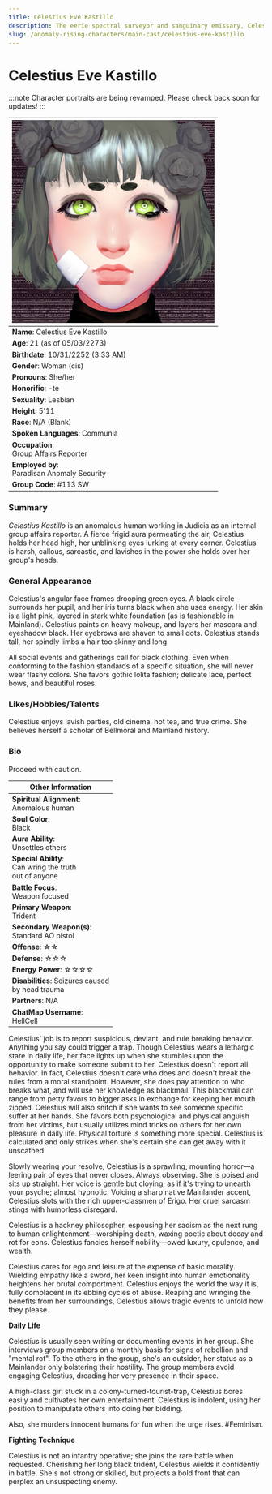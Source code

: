 ```yaml
---
title: Celestius Eve Kastillo
description: The eerie spectral surveyor and sanguinary emissary, Celestius.
slug: /anomaly-rising-characters/main-cast/celestius-eve-kastillo
---
```


# Celestius Eve Kastillo

:::note
Character portraits are being revamped. Please check back soon for updates!
:::

<div class="leftCharacterProfile"> </div>

| ![Celestius Eve Kastillo Image](/img/characters/celestius.jpg) |
| --- |
|**Name**: Celestius Eve Kastillo|
|**Age**: 21 (as of 05/03/2273)|
|**Birthdate**: 10/31/2252 (3:33 AM)|
|**Gender**: Woman (cis)|
|**Pronouns**: She/her|
|**Honorific**: -te|
|**Sexuality**: Lesbian|
|**Height**: 5'11|
|**Race**: N/A (Blank)|
|**Spoken Languages**: Communia|
|**Occupation**:<br/> Group Affairs Reporter|
|**Employed by**:<br/> Paradisan Anomaly Security|
|**Group Code**: #113 SW|


### Summary

*Celestius Kastillo* is an anomalous human working in Judicia as an internal group affairs reporter. A fierce frigid  aura permeating the air, Celestius holds her head high, her unblinking eyes lurking at every corner. Celestius is harsh, callous, sarcastic, and lavishes in the power she holds over her group's heads.

### General Appearance

Celestius's angular face frames drooping green eyes. A black circle surrounds her pupil, and her iris turns black when she uses energy. Her skin is a light pink, layered in stark white foundation (as is fashionable in Mainland). Celestius paints on heavy makeup, and layers her mascara and eyeshadow black. Her eyebrows are shaven to small dots. Celestius stands tall, her spindly limbs a hair too skinny and long.

All social events and gatherings call for black clothing. Even when conforming to the fashion standards of a specific situation, she will never wear flashy colors. She favors gothic lolita fashion; delicate lace, perfect bows, and beautiful roses.

### Likes/Hobbies/Talents

Celestius enjoys lavish parties, old cinema, hot tea, and true crime. She believes herself a scholar of Bellmoral and Mainland history.

### Bio

Proceed with caution.

<div class="rightCharacterProfile"> </div>

|Other Information|
| --- |
|**Spiritual Alignment**: <br/> 	Anomalous human|
|**Soul Color**:<br /> 	Black|
|**Aura Ability**:<br /> 	Unsettles others|
|**Special Ability**: <br/>	Can wring the truth<br/> out of anyone|
|**Battle Focus**:<br/> 	Weapon focused|
|**Primary Weapon**:<br/> 	Trident|
|**Secondary Weapon(s)**:<br/> 	Standard AO pistol|
|**Offense**: ☆☆|
|**Defense**: ☆☆☆|
|**Energy Power**: ☆☆☆☆|
|**Disabilities**: 	Seizures caused<br/> by head trauma|
|**Partners**: 	N/A|
|**ChatMap Username**:<br/> 	HellCell|

Celestius' job is to report suspicious, deviant, and rule breaking behavior. Anything you say could trigger a trap. Though Celestius wears a lethargic stare in daily life, her face lights up when she stumbles upon the opportunity to make someone submit to her. Celestius doesn't report all behavior. In fact, Celestius doesn't care who does and doesn't break the rules from a moral standpoint. However, she does pay attention to who breaks what, and will use her knowledge as blackmail. This blackmail can range from petty favors to bigger asks in exchange for keeping her mouth zipped. Celestius will also snitch if she wants to see someone specific suffer at her hands. She favors both psychological and physical anguish from her victims, but usually utilizes mind tricks on others for her own pleasure in daily life. Physical torture is something more special. Celestius is calculated and only strikes when she's certain she can get away with it unscathed.

Slowly wearing your resolve, Celestius is a sprawling, mounting horror—a leering pair of eyes that never closes. Always observing. She is poised and sits up straight. Her voice is gentle but cloying, as if it's trying to unearth your psyche; almost hypnotic. Voicing a sharp native Mainlander accent, Celestius slots with the rich upper-classmen of Erigo. Her cruel sarcasm stings with humorless disregard.

Celestius is a hackney philosopher, espousing her sadism as the next rung to human enlightenment—worshiping death, waxing poetic about decay and rot for eons. Celestius fancies herself nobility—owed luxury, opulence, and wealth.

Celestius cares for ego and leisure at the expense of basic morality. Wielding empathy like a sword, her keen insight into human emotionality heightens her brutal comportment. Celestius enjoys the world the way it is, fully complacent in its ebbing cycles of abuse. Reaping and wringing the benefits from her surroundings, Celestius allows tragic events to unfold how they please.

**Daily Life**

Celestius is usually seen writing or documenting events in her group. She interviews group members on a monthly basis for signs of rebellion and "mental rot". To the others in the group, she's an outsider, her status as a Mainlander only bolstering their hostility. The group members avoid engaging Celestius, dreading her very presence in their space.

A high-class girl stuck in a colony-turned-tourist-trap, Celestius bores easily and cultivates her own entertainment. Celestius is indolent, using her position to manipulate others into doing her bidding.

Also, she murders innocent humans for fun when the urge rises. #Feminism.

**Fighting Technique**

Celestius is not an infantry operative; she joins the rare battle when requested. Cherishing her long black trident, Celestius wields it confidently in battle. She's not strong or skilled, but projects a bold front that can perplex an unsuspecting enemy.


